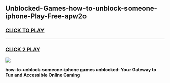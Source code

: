 
## Unblocked-Games-how-to-unblock-someone-iphone-Play-Free-apw2o
<h3>
<a href="https://premium76.site?title=how-to-unblock-someone-iphone&ref=12A">CLICK TO PLAY</a></h3>
<hr>

<h3>
<a href="https://premium76.site?title=how-to-unblock-someone-iphone&ref=12A">CLICK 2 PLAY</a>
  
</h3>

<a href="https://premium76.site?title=how-to-unblock-someone-iphone&ref=12A"><img src="https://clearcache.store/games.png"></a>


**how-to-unblock-someone-iphone games unblocked: Your Gateway to Fun and Accessible Online Gaming**

